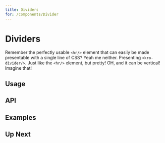 ```yaml
---
title: Dividers
for: /components/Divider
---
```


# Dividers

Remember the perfectly usable `<hr/>` element that can easily be made presentable with a single line of CSS? Yeah me neither. Presenting `<kro-divider/>`.
Just like the `<hr/>` element, but pretty! OH, and it can be vertical! Imagine that!

## Usage

<usage name="BasicDivider" title="Basic Divider" />

## API

<api />

## Examples

<usage name="VerticalDivider" title="Vertical Divider" />

<usage name="AdvancedDivider" title="Advanced Example" />

## Up Next

<up-next title="Form Inputs & Controls" subtitle="Textfields, Selects, Sliders, Switchs, and more!" to="/components/forms" />
